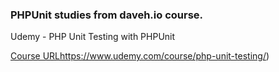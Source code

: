 ### PHPUnit studies from daveh.io course.

Udemy - PHP Unit Testing with PHPUnit

[Course URL](https://www.udemy.com/course/php-unit-testing/)https://www.udemy.com/course/php-unit-testing/)
